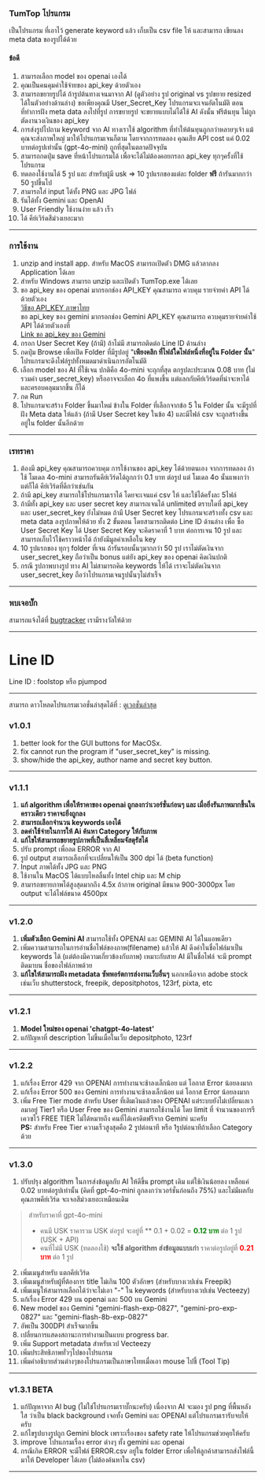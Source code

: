 ### TumTop โปรแกรม
เป็นโปรแกรม ที่เอาไว้ generate keyword แล้ว เก็บเป็น csv file ให้ และสามารถ เขียนลง meta data ของรูปได้ด้วย  
#### ข้อดี
1. สามารถเลือก model ของ openai เองได้ 
2. คุณเป็นคนคุมค่าใช้จ่ายของ api_key ด้วยตัวเอง
3. สามารถขยายรูปได้ ถ้ารูปต้นทางเจนมาจาก AI (ดูตัวอย่าง รูป original vs รูปขยาย resized ได้ในตัวอย่างด้านล่าง)
    ขอเพียงคุณมี User_Secret_Key โปรแกรมจะเจนอัตโนมัติ ตอนที่ทำการฝัง meta data ลงไปที่รูป
    การขยายรูป จะขยายแบบไม่ได้ใช้ AI ดังนั้น ฟรีต้นทุน ไม่ถูกตัดงานวงเงินของ api_key
4. การส่งรูปไปถาม keyword จาก AI ทางเราใช้ algorithm ที่ทำให้ต้นทุนถูกกว่าหลายๆเจ้า แม้คุณจะส่งภาพใหญ่ มาให้โปรแกรมเจนก็ตาม
  โดยจากการทดลอง คุณเสีย API cost แค่ 0.02 บาทต่อรูปเท่านั้น (gpt-4o-mini) ถูกที่สุดในตลาดปัจจุบัน
5. สามารถกดปุ่ม save ที่หน้าโปรแกรมได้ เพื่อจะได้ไม่ต้องคอยกรอก api_key ทุกๆครั้งที่ใช้โปรแกรม
6. ทดลองใช้งานได้ 5 รูป และ สำหรับผู้มี usk => 10 รูปแรกของแต่ละ folder **ฟรี** ถ้ารันมากกว่า 50 รูปขึ้นไป
7. สามารถใส่ input ได้ทั้ง PNG และ JPG ไฟล์  <br>
8. รันได้ทั้ง Gemini และ OpenAI  <br>
9. User Friendly ใช้งานง่าย แล้ว เร็ว  <br>
10. ได้ คีย์เวิร์ดสีม่วงเยอะมาก

---
### การใช้งาน
1. unzip and install app. สำหรับ MacOS สามารถเปิดตัว DMG แล้วลากลง Application ได้เลย
2. สำหรับ Windows สามารถ unzip และเปิดตัว TumTop.exe ได้เลย
3. ขอ api_key ของ openai มากรอกช่อง API_KEY คุณสามารถ ควบคุม รายจ่ายค่า API ได้ด้วยตัวเอง <br>
    [วิธีขอ API_KEY ภาษาไทย](https://th.extendoffice.com/documents/excel/7435-get-openai-api-key.html) <br>
   ขอ api_key ของ gemini มากรอกช่อง Gemini API_KEY คุณสามารถ ควบคุมรายจ่ายค่าใช้ API ได้ด้วยตัวเองที่ <br>
   [Link ขอ api_key ของ Gemini](https://aistudio.google.com/app/apikey?hl=th )
5. กรอก User Secret Key (ถ้ามี) ถ้าไม่มี สามารถติดต่อ Line ID ด้านล่าง
6. กดปุ่ม Browse เพื่อเปิด Folder ที่มีรูปอยู่ "**เพียงคลิก ที่ไฟล์ใดไฟล์หนึ่งที่อยู่ใน Folder นั้น**" โปรแกรมจะดึงไฟล์รูปทั้งหมดมาดำเนินการอัตโนมัติ
8. เลือก model ของ AI ที่ใช้เจน ปกติคือ 4o-mini จะถุกที่สุด ตกรูปละประมาณ 0.08 บาท (ไม่รวมค่า user_secret_key) หรืออาจจะเลือก 4o ที่แพงขึ้น แต่แลกกับคีย์เวิร์ดดที่น่าจะหาได้และครอบคลุมมากขึ้น ก็ได้
9. กด Run
10. โปรแกรมจะสร้าง Folder  ขึ้นมาใหม่ ข้างใน Folder ที่เลือกจากข้อ 5 ใน Folder นั้น จะมีรูปที่ ฝัง Meta data ให้แล้ว (ถ้ามี User Secret key ในข้อ 4) และมีไฟล์ csv จะถูกสร้างขึ้น อยู่ใน folder นั้นอีกด้วย

---
### เรทราคา
1. ต้องมี api_key คุณสามารถควบคุม การใช้งานของ api_key ได้ด้วยตนเอง
   จากการทดลอง ถ้าใช้ โมเดล 4o-mini สามารถรันคีย์เวิร์ดได้ถูกกว่า 0.1 บาท ต่อรูป
    แต่ โมเดล 4o นั้นแพงกว่า แต่ก็ได้ คีย์เวิร์ดที่ดีกว่าเช่นกัน 
2. ถ้ามี api_key สามารถใช้โปรแกรมเราได้ โดยจะเจนแค่ csv ให้ และใช้ได้ครั้งละ 5ไฟล์
3. ถ้ามีทั้ง api_key และ user secret key สามารถเจนได้ unlimited ตราบใดที่ api_key และ user_secret_key ยังไม่หมด
   ถ้ามี User Secret key โปรแกรมจะสร้างทั้ง csv และ meta data ลงรูปภาพให้ด้วย ทั้ง 2 ขั้นตอน
   โดยสามารถติดต่อ Line ID ด้านล่าง เพื่อ ซื้อ User Secret Key ได้
    User Secret Key จะคิดราคาที่ 1 บาท ต่อการเจน 10 รูป และสามารถเก็บไว้ใช้คราวหน้าได้ ถ้ายังมีมูลค่าเหลือใน key
4. 10 รูปแรกของ ทุกๆ folder ที่เจน ถ้ารันรอบนั้นๆมากกว่า 50 รูป เราไม่ตัดเงินจาก user_secret_key ถือว่าเป็น bonus แต่ยัง api_key ของ openai คิดเงินปกติ
5. กรณี รูปภาพบางรูป ทาง AI ไม่สามารถคิด keywords ให้ได้ เราจะไม่ตัดเงินจาก user_secret_key ถือว่าโปรแกรมเจนรูปนั้นๆไม่สำเร็จ

---
### พบเจอบั๊ก
สามารถแจ้งได้ที่ [bugtracker](https://github.com/Pjumpod/TumTop_download/issues) เรามีรางวัลให้ด้วย

---
# Line ID
Line ID : foolstop หรือ pjumpod 

---
สามารถ ดาวโหลดโปรแกรมเวอชั่นล่าสุดได้ที่ : [ดูเวอชั่นล่าสุด](https://github.com/Pjumpod/TumTop_download/releases)
### v1.0.1 ####
1. better look for the GUI buttons for MacOSx.
2. fix cannot run the program if "user_secret_key" is missing.
3. show/hide the api_key, author name and secret key button.
   
---
### v1.1.1 ####
1. **แก้ algorithm เพื่อให้ราคาของ openai ถูกลงกว่าเวอร์ชั่นก่อนๆ และ เมื่อยิ่งรันภาพมากขึ้นในคราวเดียว ราคาจะยิ่งถูกลง**
2. **สามารถเลือกจำนวน keywords เองได้** 
3. **ลดค่าใช้จ่ายในการให้ Ai ค้นหา Category ให้กับภาพ**
4. **แก้ไขให้สามารถขยายรูปภาพที่เป็นสี่เหลี่ยมจัสตุรัสได้**
5. ปรับ prompt เพื่อลด ERROR จาก AI
6. รูป output สามารถเลือกที่จะเปลี่ยนให้เป็น 300 dpi ได้ (beta function)
7. Input ภาพได้ทั้ง JPG และ PNG
8. ใช้งานใน MacOS ได้แบบไหลลื่นทั้ง Intel chip และ M chip
9. สามารถขยายภาพได้สูงสุดมากถึง 4.5x ถ้าภาพ original มีขนาด 900-3000px โดย output จะได้ไฟล์ขนาด 4500px
    
---
### v1.2.0 ####
1. **เพิ่มตัวเลือก Gemini AI** สามารถใช้ทั้ง OPENAI และ GEMINI AI ได้ในแอพเดียว
2. เพิ่มความสามารถในการอ่านชื่อไฟล์ของภาพ(filename) แล้วให้ AI ดึงคำในชื่อไฟล์มาเป็น keywords ได้ (แต่ต้องมีความเกี่ยวข้องกับภาพ)
    เหมาะกับสาย AI มีในชื่อไฟล์ จะมี prompt ติดมาบน ชื่อของไฟล์ภาพด้วย
3. **แก้ไขให้สามารถฝัง metadata ซัพพอร์ตการส่งงานเว็บอื่นๆ** นอกเหนือจาก adobe stock 
      เช่นเว็บ shutterstock, freepik, depositphotos, 123rf, pixta, etc
   
---
### v1.2.1 ####
1. **Model ใหม่ของ openai 'chatgpt-4o-latest'** 
2. แก้ปัญหาที่ description ไม่ขึ้นเมื่อในเว็บ depositphoto, 123rf

---
### v1.2.2 ####
1. แก้เรื่อง Error 429 จาก OPENAI การทำงานจะช้าลงเล็กน้อย แต่ โอกาส Error น้อยลงมาก
2. แก้เรื่อง Error 500 ของ Gemini การทำงานจะช้าลงเล็กน้อย แต่ โอกาส Error น้อยลงมาก
3. เพิ่ม Free Tier mode
สำหรับ User ที่เติมเงินแล้วของ OPENAI แต่ระบบยังไม่เปลี่ยนเลเวลมาอยู่ Tier1
หรือ User Free ของ Gemini สามารถใช้งานได้ โดย limit ที่ จำนวนของการรีเควซไว้
FREE TIER ไม่ได้หมายถึง คนที่ได้เครดิตฟรีจาก Gemini นะครับ <br/>
<b>PS:</b> สำหรับ Free Tier ความเร็วสูงสุดคือ 2 รูปต่อนาที หรือ 1รูปต่อนาทีถ้าเลือก Category ด้วย

---
### v1.3.0 ###
1. ปรับปรุง algorithm ในการส่งข้อมูลกับ AI ให้ดีขึ้น prompt เดิม แต่ใช้เงินน้อยลง เหลือแค่ 0.02 บาทต่อรูปเท่านั้น (คิดที่ gpt-4o-mini ถูกลงกว่าเวอร์ชั่นก่อนถึง 75%) และไม่มีผลกับคุณภาพคีย์เวิร์ด จะเจอสีม่วงเยอะเหมือนเดิม
  
> สำหรับราคาที่ gpt-4o-mini
> - คนมี USK ราคารวม USK ต่อรูป จะอยู่ที่ ** 0.1 + 0.02 = **<span style="color:green">0.12 บาท</span>**  ต่อ 1 รูป (USK + API)
> - คนที่ไม่มี USK (ทดลองใช้) **จะใช้ algorithm ส่งข้อมูลแบบเก่า** ราคาต่อรูปอยู่ที่ **<span style="color:red">0.21 บาท</span>** ต่อ 1 รูป

2. เพิ่มเมนูสำหรับ แตกคีย์เวิร์ด
3. เพิ่มเมนูสำหรับผู้ที่ต้องการ title ไม่เกิน 100 ตัวอักษร (สำหรับบางเวปเช่น Freepik)
4. เพิ่มเมนูให้สามารถเลือกได้ว่าจะไม่เอา "-" ใน keywords (สำหรับบางเวปเช่น Vecteezy)
5. แก้เรื่อง Error 429 บน openai และ 500 บน Gemini
6. New model ของ Gemini "gemini-flash-exp-0827", "gemini-pro-exp-0827" และ "gemini-flash-8b-exp-0827"
7. อัพเป็น 300DPI สำเร็จมากขึ้น
8. เปลี่ยนการแสดงสถานะการทำงานเป็นแบบ progress bar.
9. เพิ่ม Support metadata สำหรับเวป Vecteezy
10. เพิ่มประสิทธิภาพทั่วๆไปของโปรแกรม
11. เพิ่มคำอธิบายส่วนต่างๆของโปรแกรมเป็นภาษาไทยเมื่อเอา mouse ไปชี้ (Tool Tip)

---
### v1.3.1 BETA ###
1. แก้ปัญหาจาก AI bug (ไม่ใช่โปรแกรมเราบั๊กนะครับ) เนื่องจาก AI จะมอง รูป png ที่พื้นหลังใส ว่าเป็น black background เจอทั้ง Gemini และ OPENAI แต่โปรแกรมเรารับจบให้ครับ
2. แก้ไขรูปบางรูปถูก Gemini block เพราะเรื่องของ safety rate ให้โปรแกรมช่วยคุยให้ครับ
3. improve โปรแกรมเรื่อง error ต่างๆ ทั้ง gemini และ openai
4. กรณีเกิด ERROR จะมีไฟล์ ERROR.csv อยู่ใน folder Error เพื่อให้ลูกค้าสามารถส่งไฟล์นี้มาให้ Developer ได้เลย (ไม่ต้องค้นหาใน csv)

---
